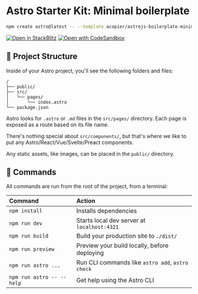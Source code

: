 # Astro Starter Kit: Minimal boilerplate

```sh
npm create astro@latest -- --template acopier/astrojs-boilerplate-minimal
```

[![Open in StackBlitz](https://developer.stackblitz.com/img/open_in_stackblitz.svg)](https://stackblitz.com/github/acopier/astrojs-boilerplate-minimal)
[![Open with CodeSandbox](https://assets.codesandbox.io/github/button-edit-lime.svg)](https://codesandbox.io/p/sandbox/github/acopier/astrojs-boilerplate-minimal)

## 🚀 Project Structure

Inside of your Astro project, you'll see the following folders and files:

```text
/
├── public/
├── src/
│   └── pages/
│       └── index.astro
└── package.json
```

Astro looks for `.astro` or `.md` files in the `src/pages/` directory. Each page is exposed as a route based on its file name.

There's nothing special about `src/components/`, but that's where we like to put any Astro/React/Vue/Svelte/Preact components.

Any static assets, like images, can be placed in the `public/` directory.

## 🧞 Commands

All commands are run from the root of the project, from a terminal:

| Command                   | Action                                           |
| :------------------------ | :----------------------------------------------- |
| `npm install`             | Installs dependencies                            |
| `npm run dev`             | Starts local dev server at `localhost:4321`      |
| `npm run build`           | Build your production site to `./dist/`          |
| `npm run preview`         | Preview your build locally, before deploying     |
| `npm run astro ...`       | Run CLI commands like `astro add`, `astro check` |
| `npm run astro -- --help` | Get help using the Astro CLI                     |
